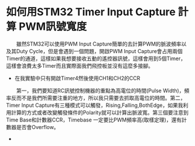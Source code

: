 # 如何用STM32 Timer Input Capture  計算 PWM訊號寬度

　　雖然STM32可以使用PWM Input Capture簡單的去計算PWM的脈波頻率以及其Duty Cycle，但是會遇到一個問題，開啟PWM Input Capture會占用兩個Timer的通道，這樣如果我想要接收五動的遙控器訊號，這樣會用到5個Timer，這樣會浪費太多Timer而且實際面我們飛控板並沒有這麼多接腳。

*   在我實驗中只有開啟Timer4然後使用CH1和CH2的CCR

　　第一，我們要知道RC訊號控制機器的重點為高電位的時間(Pulse Width)，頻率反而不是我們所需要注重的地方，所以我只需要去抓取高電位的時間。第二，Timer Input Capture有三種模式可以觸發，Rising,Falling,BothEdge，如果我利用計算的方式或者改變觸發條件的Polarity就可以計算出脈波寬。第三個要注意到Time Base和計數器CCR，Timebase 一定要比PWM頻率高(取樣定理)，還有計數器是否會Overflow。

*
